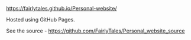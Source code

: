 https://fairlytales.github.io/Personal-website/

Hosted using GitHub Pages.

See the source - https://github.com/FairlyTales/Personal_website_source
